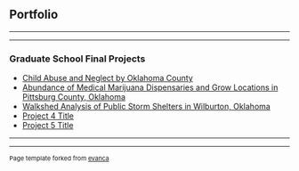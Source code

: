 ## Portfolio

---

---

### Graduate School Final Projects

- [Child Abuse and Neglect by Oklahoma County](http://example.com/)
- [Abundance of Medical Marijuana Dispensaries and Grow Locations in Pittsburg County, Oklahoma](http://example.com/)
- [Walkshed Analysis of Public Storm Shelters in Wilburton, Oklahoma](http://example.com/)
- [Project 4 Title](http://example.com/)
- [Project 5 Title](http://example.com/)

---




---
<p style="font-size:11px">Page template forked from <a href="https://github.com/evanca/quick-portfolio">evanca</a></p>
<!-- Remove above link if you don't want to attibute -->
